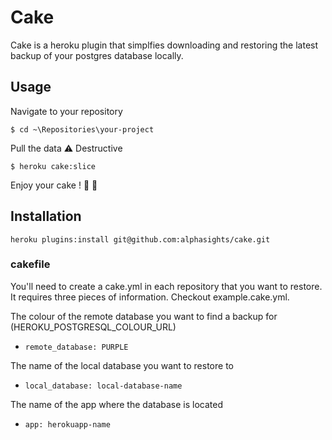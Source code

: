 Cake
====

Cake is a heroku plugin that simplfies downloading and restoring the latest backup of your postgres database locally.

## Usage

Navigate to your repository

``` $ cd ~\Repositories\your-project ```

Pull the data :warning:  Destructive

``` $ heroku cake:slice ```

Enjoy your cake ! :cake:  :beer:

## Installation

``` heroku plugins:install git@github.com:alphasights/cake.git ```

### cakefile

You'll need to create a cake.yml in each repository that you want to restore. It requires three pieces of information. Checkout example.cake.yml.

The colour of the remote database you want to find a backup for (HEROKU_POSTGRESQL_COLOUR_URL)
- ``` remote_database: PURPLE ```

The name of the local database you want to restore to
- ``` local_database: local-database-name ```

The name of the app where the database is located
- ``` app: herokuapp-name ```
